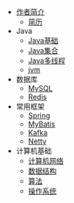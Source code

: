 
* [作者简介](./docs/作者简介.md)
  * [简历](./docs/简历.md)
* Java
  * [Java基础](./docs/java基础.md)
  * [Java集合](./docs/java集合.md)
  * [Java多线程](./docs/java多线程.md)
  * [jvm](./docs/jvm.md)
* 数据库
  * [MySQL](./docs/mysql.md)
  * [Redis](./docs/redis.md)
* 常用框架
  * [Spring](./docs/spring.md)
  * [MyBatis](./docs/mybatis.md)
  * [Kafka](./docs/kafka.md)
  * [Netty](./docs/netty.md)
* 计算机基础
  * [计算机网络](./docs/计算机网络.md)
  * [数据结构](./docs/数据结构.md)
  * [算法](./docs/算法.md)
  * [操作系统](./docs/操作系统.md)